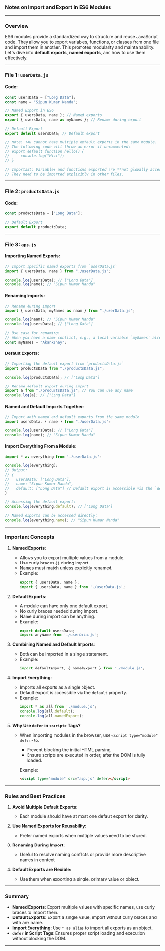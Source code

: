 ### Notes on **Import and Export in ES6 Modules**

---

### **Overview**
ES6 modules provide a standardized way to structure and reuse JavaScript code. They allow you to export variables, functions, or classes from one file and import them in another. This promotes modularity and maintainability. Let's dive into **default exports**, **named exports**, and how to use them effectively.

---

### **File 1: `userData.js`**

#### **Code:**
```javascript
const usersData = ["Long Data"]; 
const name = "Sipun Kumar Nanda";

// Named Export in ES6
export { usersData, name }; // Named exports
export { usersData, name as myNames }; // Rename during export

// Default Export
export default usersData; // Default export

// Note: You cannot have multiple default exports in the same module.
// The following code will throw an error if uncommented:
// export default function hello() {
//     console.log("Hiii");
// }

// Important: Variables and functions exported are **not globally accessible in the browser console**.
// They need to be imported explicitly in other files.
```

---

### **File 2: `productsData.js`**

#### **Code:**
```javascript
const productsData = ["Long Data"];

// Default Export
export default productsData;
```

---

### **File 3: `app.js`**

#### **Importing Named Exports:**
```javascript
// Import specific named exports from `userData.js`
import { usersData, name } from "./userData.js";

console.log(usersData); // ["Long Data"]
console.log(name); // "Sipun Kumar Nanda"
```

#### **Renaming Imports:**
```javascript
// Rename during import
import { usersData, myNames as naam } from "./userData.js";

console.log(naam); // "Sipun Kumar Nanda"
console.log(usersData); // ["Long Data"]

// Use case for renaming:
// When you have a name conflict, e.g., a local variable `myNames` already exists.
const myNames = "Akankshay";
```

#### **Default Exports:**
```javascript
// Importing the default export from `productsData.js`
import productsData from "./productsData.js"; 

console.log(productsData); // ["Long Data"]

// Rename default export during import
import a from "./productsData.js"; // You can use any name
console.log(a); // ["Long Data"]
```

#### **Named and Default Imports Together:**
```javascript
// Import both named and default exports from the same module
import usersData, { name } from "./userData.js";

console.log(usersData); // ["Long Data"]
console.log(name); // "Sipun Kumar Nanda"
```

#### **Import Everything From a Module:**
```javascript
import * as everything from './userData.js';

console.log(everything); 
// Output:
// {
//   usersData: ["Long Data"],
//   name: "Sipun Kumar Nanda",
//   default: ["Long Data"] // Default export is accessible via the `default` property
}

// Accessing the default export:
console.log(everything.default); // ["Long Data"]

// Named exports can be accessed directly:
console.log(everything.name); // "Sipun Kumar Nanda"
```

---

### **Important Concepts**

1. **Named Exports**:
   - Allows you to export multiple values from a module.
   - Use curly braces `{}` during import.
   - Names must match unless explicitly renamed.
   - Example:
     ```javascript
     export { usersData, name };
     import { usersData, name } from './userData.js';
     ```

2. **Default Exports**:
   - A module can have only one default export.
   - No curly braces needed during import.
   - Name during import can be anything.
   - Example:
     ```javascript
     export default usersData;
     import anyName from './userData.js';
     ```

3. **Combining Named and Default Imports**:
   - Both can be imported in a single statement.
   - Example:
     ```javascript
     import defaultExport, { namedExport } from './module.js';
     ```

4. **Import Everything**:
   - Imports all exports as a single object.
   - Default export is accessible via the `default` property.
   - Example:
     ```javascript
     import * as all from './module.js';
     console.log(all.default);
     console.log(all.namedExport);
     ```

5. **Why Use `defer` in `<script>` Tags?**
   - When importing modules in the browser, use `<script type="module" defer>` to:
     - Prevent blocking the initial HTML parsing.
     - Ensure scripts are executed in order, after the DOM is fully loaded.

     Example:
     ```html
     <script type="module" src="app.js" defer></script>
     ```

---

### **Rules and Best Practices**

1. **Avoid Multiple Default Exports:**
   - Each module should have at most one default export for clarity.

2. **Use Named Exports for Reusability:**
   - Prefer named exports when multiple values need to be shared.

3. **Renaming During Import:**
   - Useful to resolve naming conflicts or provide more descriptive names in context.

4. **Default Exports are Flexible:**
   - Use them when exporting a single, primary value or object.

---

### **Summary**

- **Named Exports**: Export multiple values with specific names, use curly braces to import them.
- **Default Exports**: Export a single value, import without curly braces and with any name.
- **Import Everything**: Use `* as alias` to import all exports as an object.
- **`defer` in Script Tags**: Ensures proper script loading and execution without blocking the DOM.
---